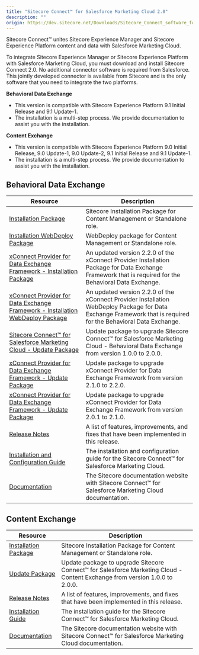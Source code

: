 ```yaml
---
title: "Sitecore Connect™ for Salesforce Marketing Cloud 2.0"
description: ""
origin: https://dev.sitecore.net/Downloads/Sitecore_Connect_software_for_Salesforce_Marketing_Cloud/1x/Sitecore_Connect_software_for_Salesforce_Marketing_Cloud_20.aspx
---
```


Sitecore Connect™ unites Sitecore Experience Manager and Sitecore Experience Platform content and data with Salesforce Marketing Cloud.

To integrate Sitecore Experience Manager or Sitecore Experience Platform with Salesforce Marketing Cloud, you must download and install Sitecore Connect 2.0. No additional connector software is required from Salesforce. This jointly developed connector is available from Sitecore and is the only software that you need to integrate the two platforms.

**Behavioral Data Exchange**

-   This version is compatible with Sitecore Experience Platform 9.1 Initial Release and 9.1 Update-1.
-   The installation is a multi-step process. We provide documentation to assist you with the installation.

**Content Exchange**

-   This version is compatible with Sitecore Experience Platform 9.0 Initial Release, 9.0 Update-1, 9.0 Update-2, 9.1 Initial Release and 9.1 Update-1.
-   The installation is a multi-step process. We provide documentation to assist you with the installation.

## Behavioral Data Exchange

 | Resource | Description |
 | --- | --- |
 | [Installation Package](https://scdp.blob.core.windows.net/downloads/Sitecore%20Connect%20software%20for%20Salesforce%20Marketing%20Cloud/1x/Sitecore%20Connect%20software%20for%20Salesforce%20Marketing%20Cloud%2020/Secure/Sitecore%20Connect%20for%20Salesforce%20Marketing%20Cloud%202.0.0%20rev.%2000241.zip) | Sitecore Installation Package for Content Management or Standalone role. |
 | [Installation WebDeploy Package](https://scdp.blob.core.windows.net/downloads/Sitecore%20Connect%20software%20for%20Salesforce%20Marketing%20Cloud/1x/Sitecore%20Connect%20software%20for%20Salesforce%20Marketing%20Cloud%2020/Secure/Sitecore%20Connect%20for%20Salesforce%20Marketing%20Cloud%202.0.0%20rev.%2000241.scwdp.zip) | WebDeploy package for Content Management or Standalone role. |
 | [xConnect Provider for Data Exchange Framework - Installation Package](https://scdp.blob.core.windows.net/downloads/Sitecore%20Connect%20software%20for%20Salesforce%20Marketing%20Cloud/1x/Sitecore%20Connect%20software%20for%20Salesforce%20Marketing%20Cloud%2020/Secure/XConnect%20Provider%20for%20Data%20Exchange%20Framework%202.2.0%20rev.%20190614.zip) | An updated version 2.2.0 of the xConnect Provider Installation Package for Data Exchange Framework that is required for the Behavioral Data Exchange. |
 | [xConnect Provider for Data Exchange Framework - Installation WebDeploy Package](https://scdp.blob.core.windows.net/downloads/Sitecore%20Connect%20software%20for%20Salesforce%20Marketing%20Cloud/1x/Sitecore%20Connect%20software%20for%20Salesforce%20Marketing%20Cloud%2020/Secure/XConnect%20Provider%20for%20Data%20Exchange%20Framework%202.2.0%20rev.%20190614.scwdp.zip) | An updated version 2.2.0 of the xConnect Provider Installation WebDeploy Package for Data Exchange Framework that is required for the Behavioral Data Exchange. |
 | [Sitecore Connect™ for Salesforce Marketing Cloud - Update Package](https://scdp.blob.core.windows.net/downloads/Sitecore%20Connect%20software%20for%20Salesforce%20Marketing%20Cloud/1x/Sitecore%20Connect%20software%20for%20Salesforce%20Marketing%20Cloud%2020/Secure/Sitecore%20Connect%20for%20Salesforce%20Marketing%20Cloud%20(update%20package)%202.0.0.update) | Update package to upgrade Sitecore Connect™ for Salesforce Marketing Cloud - Behavioral Data Exchange from version 1.0.0 to 2.0.0. |
 | [xConnect Provider for Data Exchange Framework - Update Package](https://scdp.blob.core.windows.net/downloads/Sitecore%20Connect%20software%20for%20Salesforce%20Marketing%20Cloud/1x/Sitecore%20Connect%20software%20for%20Salesforce%20Marketing%20Cloud%2020/Secure/xConnect%20Provider%20for%20Data%20Exchange%20Framework%20(update%20package)%202.2.0.update) | Update package to upgrade xConnect Provider for Data Exchange Framework from version 2.1.0 to 2.2.0. |
 | [xConnect Provider for Data Exchange Framework - Update Package](https://scdp.blob.core.windows.net/downloads/Sitecore%20Connect%20software%20for%20Salesforce%20Marketing%20Cloud/1x/Sitecore%20Connect%20software%20for%20Salesforce%20Marketing%20Cloud%2020/Secure/xConnect%20Provider%20for%20Data%20Exchange%20Framework%20(update%20package)%202.1.0.update) | Update package to upgrade xConnect Provider for Data Exchange Framework from version 2.0.1 to 2.1.0. |
 | [Release Notes](/downloads/Sitecore_Connect_software_for_Salesforce_Marketing_Cloud/1x/Sitecore_Connect_software_for_Salesforce_Marketing_Cloud_20/Release_Notes__BDE) | A list of features, improvements, and fixes that have been implemented in this release. |
 | [Installation and Configuration Guide](https://scdp.blob.core.windows.net/downloads/Sitecore%20Connect%20software%20for%20Salesforce%20Marketing%20Cloud/1x/Sitecore%20Connect%20software%20for%20Salesforce%20Marketing%20Cloud%2020/Secure/Connect_for_SFMC_Behavioral_Data_Exchange_2_0_Inst-en.pdf) | The installation and configuration guide for the Sitecore Connect™ for Salesforce Marketing Cloud. |
 | [Documentation](https://doc.sitecore.com/developers/salesforce-marketing-cloud/10/sitecore-connect-software-for-salesforce-marketing-cloud/en/introduction.html) | The Sitecore documentation website with Sitecore Connect™ for Salesforce Marketing Cloud documentation. |

## Content Exchange

 | Resource | Description |
 | --- | --- |
 | [Installation Package](https://scdp.blob.core.windows.net/downloads/Sitecore%20Connect%20software%20for%20Salesforce%20Marketing%20Cloud/1x/Sitecore%20Connect%20software%20for%20Salesforce%20Marketing%20Cloud%2020/Secure/Sitecore%20Connect%20for%20Salesforce%20Marketing%20Cloud%20-%20Content%20Exchange%202.0.0%20rev.%2000135.zip) | Sitecore Installation Package for Content Management or Standalone role. |
 | [Update Package](https://scdp.blob.core.windows.net/downloads/Sitecore%20Connect%20software%20for%20Salesforce%20Marketing%20Cloud/1x/Sitecore%20Connect%20software%20for%20Salesforce%20Marketing%20Cloud%2020/Secure/Sitecore%20Connect%20for%20Salesforce%20Marketing%20Cloud%20-%20Content%20Exchange%20(update%20package)%202.0.0%20rev.%2000135.update) | Update package to upgrade Sitecore Connect™ for Salesforce Marketing Cloud - Content Exchange from version 1.0.0 to 2.0.0. |
 | [Release Notes](/downloads/Sitecore_Connect_software_for_Salesforce_Marketing_Cloud/1x/Sitecore_Connect_software_for_Salesforce_Marketing_Cloud_20/Release_Notes__CE) | A list of features, improvements, and fixes that have been implemented in this release. |
 | [Installation Guide](https://scdp.blob.core.windows.net/downloads/Sitecore%20Connect%20software%20for%20Salesforce%20Marketing%20Cloud/1x/Sitecore%20Connect%20software%20for%20Salesforce%20Marketing%20Cloud%2020/Secure/SFMC_Content_Exchange_2_0_Install_Guide-en.pdf) | The installation guide for the Sitecore Connect™ for Salesforce Marketing Cloud. |
 | [Documentation](https://doc.sitecore.com/developers/salesforce-marketing-cloud/10/sitecore-connect-software-for-salesforce-marketing-cloud/en/introduction.html) | The Sitecore documentation website with Sitecore Connect™ for Salesforce Marketing Cloud documentation. |